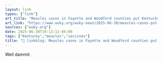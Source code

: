 ```yaml
---
layout: link
types: ["link"]
art_title: "Measles cases in Fayette and Woodford counties put Kentucky health officials on alert "
art_link: "https://www.wuky.org/wuky-news/2025-06-30/measles-cases-put-kentucky-health-officials-on-alert"
sources: ["wuky.org"]
date: 2025-06-30T19:13:11-04:00
tags: ["Kentucky","measles","vaccines"]
title: "🔗 linkblog: Measles cases in Fayette and Woodford counties put Kentucky health officials on alert "
---
```

Well dammit.